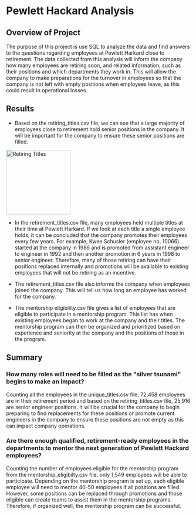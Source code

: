# Pewlett Hackard Analysis

## Overview of Project

The purpose of this project is use SQL to analyze the data and find answers to the questions regarding employees at Pewlett Harkard close to retirement. The data collected from this analysis will inform the company how many employees are retiring soon, and related information, such as their positions and which departments they work in. This will allow the company to make preparations for the turnover in employees so that the company is not left with empty positions when employees leave, as this could result in operational losses. 

## Results

- Based on the retiring_titles.csv file, we can see that a large majority of employees close to retirement hold senior positions in the company. It will be important for the company to ensure these senior positions are filled. 

<img width="175" alt="Retiring Titles" src="https://user-images.githubusercontent.com/100614930/165017900-6576ad54-dfa6-4652-9bdc-c6acf8996fa0.png">

- In the retirement_titles.csv file, many employees held multiple titles at their time at Pewlett Harkard. If we look at each title a single employee holds, it can be concluded that the company promotes their employees every few years. For example, Kwee Schusler (employee no. 10066) started at the company in 1986  and is promoted from assistant engineer to engineer in 1992 and then another promotion in 6 years in 1998 to senior engineer. Therefore, many of those retiring can have their positions replaced internally and promotions will be available to existing employees that will not be retiring as an incentive. 

- The retirement_titles.csv file also informs the company when employees joined the company. This will tell us how long an employee has worked for the company.

- The mentorship eligibility.csv file gives a list of employees that are eligible to participate in a mentorship program. This list has when existing employees began to work at the company and their titles. The mentorship program can then be organized and prioritized based on experience and seniority at the company and the positions of those in the program.

## Summary

### How many roles will need to be filled as the "silver tsunami" begins to make an impact?

Counting all the employees in the unique_titles.csv file, 72,458 employees are in their retirement period and based on the retiring_titiles.csv file, 25,916 are senior engineer positions. It will be crucial for the company to begin preparing to find replacements for these positions or promote current engineers in the company to ensure these positions are not empty as this can impact company operations. 

### Are there enough qualified, retirement-ready employees in the departments to mentor the next generation of Pewlett Hackard employees?

Counting the number of employees eligible for the mentorship program from the mentorship_eligibilty.csv file, only 1,549 employees will be able to participate. Depending on the mentorship program is set up, each eligible employee will need to mentor 40-50 employees if all positions are filled. However, some positions can be replaced through promotions and those eligible can create teams to assist them in the mentorship programs. Therefore, if organized well, the mentorship program can be successful. 

